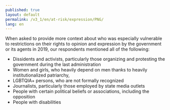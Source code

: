 ```yaml
---
published: true
layout: default
permalink: /v3_1/en/at-risk/expression/PNG/
lang: en
---
```

When asked to provide more context about who was especially vulnerable to restrictions on their rights to opinion and expression by the government or its agents in 2019, our respondents mentioned all of the following: 
- Dissidents and activists, particularly those organizing and protesting the government during the last administration  
- Women and girls, who heavily depend on men thanks to heavily institutionalized patriarchy, 
- LGBTQIA+ persons, who are not formally recognized 
- Journalists, particularly those employed by state media outlets  
- People with certain political beliefs or associations, including the opposition 
- People with disabilities
